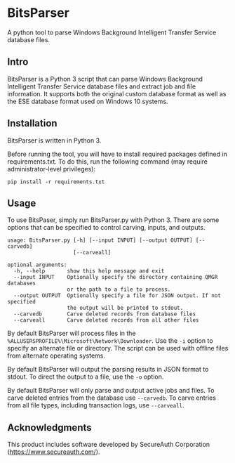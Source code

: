 # BitsParser

A python tool to parse Windows Background Intelligent Transfer Service database files.


## Intro

BitsParser is a Python 3 script that can parse Windows Background Intelligent Transfer Service database files and extract job and file information.  It supports both the original custom database format as well as the ESE database format used on Windows 10 systems.


## Installation

BitsParser is written in Python 3.

Before running the tool, you will have to install required packages defined in requirements.txt.  To do this, run the following command (may require administrator-level privileges):

`pip install -r requirements.txt`

## Usage

To use BitsPaser, simply run BitsParser.py with Python 3.  There are some options that can be specified to control carving, inputs, and outputs.

```
usage: BitsParser.py [-h] [--input INPUT] [--output OUTPUT] [--carvedb]
                     [--carveall]

optional arguments:
  -h, --help       show this help message and exit
  --input INPUT    Optionally specify the directory containing QMGR databases
                   or the path to a file to process.
  --output OUTPUT  Optionally specify a file for JSON output. If not specified
                   the output will be printed to stdout.
  --carvedb        Carve deleted records from database files
  --carveall       Carve deleted records from all other files
```

By default BitsParser will process files in the `%ALLUSERSPROFILE%\Microsoft\Network\Downloader`.  Use the `-i` option to specify an alternate file or directory.  The script can be used with offline files from alternate operating systems.

By default BitsParser will output the parsing results in JSON format to stdout.  To direct the output to a file, use the `-o` option.

By default BitsParser will only parse and output active jobs and files.  To carve deleted entries from the database use `--carvedb`.  To carve entries from all file types, including transaction logs, use `--carveall`.

## Acknowledgments

This product includes software developed by SecureAuth Corporation (https://www.secureauth.com/).

